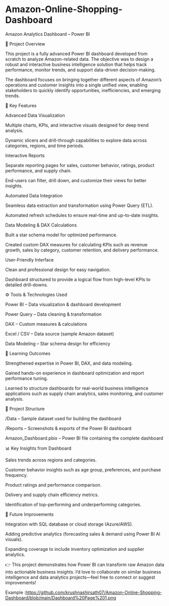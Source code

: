 # Amazon-Online-Shopping-Dashboard
Amazon Analytics Dashboard – Power BI

📌 Project Overview

This project is a fully advanced Power BI dashboard developed from scratch to analyze Amazon-related data. The objective was to design a robust and interactive business intelligence solution that helps track performance, monitor trends, and support data-driven decision-making.

The dashboard focuses on bringing together different aspects of Amazon’s operations and customer insights into a single unified view, enabling stakeholders to quickly identify opportunities, inefficiencies, and emerging trends.

🔑 Key Features

Advanced Data Visualization

Multiple charts, KPIs, and interactive visuals designed for deep trend analysis.

Dynamic slicers and drill-through capabilities to explore data across categories, regions, and time periods.

Interactive Reports

Separate reporting pages for sales, customer behavior, ratings, product performance, and supply chain.

End-users can filter, drill down, and customize their views for better insights.

Automated Data Integration

Seamless data extraction and transformation using Power Query (ETL).

Automated refresh schedules to ensure real-time and up-to-date insights.

Data Modeling & DAX Calculations

Built a star schema model for optimized performance.

Created custom DAX measures for calculating KPIs such as revenue growth, sales by category, customer retention, and delivery performance.

User-Friendly Interface

Clean and professional design for easy navigation.

Dashboard structured to provide a logical flow from high-level KPIs to detailed drill-downs.

⚙️ Tools & Technologies Used

Power BI – Data visualization & dashboard development

Power Query – Data cleaning & transformation

DAX – Custom measures & calculations

Excel / CSV – Data source (sample Amazon dataset)

Data Modeling – Star schema design for efficiency

🚀 Learning Outcomes

Strengthened expertise in Power BI, DAX, and data modeling.

Gained hands-on experience in dashboard optimization and report performance tuning.

Learned to structure dashboards for real-world business intelligence applications such as supply chain analytics, sales monitoring, and customer analysis.

📂 Project Structure

/Data – Sample dataset used for building the dashboard

/Reports – Screenshots & exports of the Power BI dashboard

Amazon_Dashboard.pbix – Power BI file containing the complete dashboard

📊 Key Insights from Dashboard

Sales trends across regions and categories.

Customer behavior insights such as age group, preferences, and purchase frequency.

Product ratings and performance comparison.

Delivery and supply chain efficiency metrics.

Identification of top-performing and underperforming categories.

🔮 Future Improvements

Integration with SQL database or cloud storage (Azure/AWS).

Adding predictive analytics (forecasting sales & demand using Power BI AI visuals).

Expanding coverage to include inventory optimization and supplier analytics.

👉 This project demonstrates how Power BI can transform raw Amazon data into actionable business insights.
I’d love to collaborate on similar business intelligence and data analytics projects—feel free to connect or suggest improvements!

Example :https://github.com/krushnashirsath07/Amazon-Online-Shopping-Dashboard/blob/main/Dashboard%20Page%201.png
